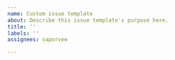```yaml
---
name: Custom issue template
about: Describe this issue template's purpose here.
title: ''
labels: ''
assignees: vaporvee

---
```



